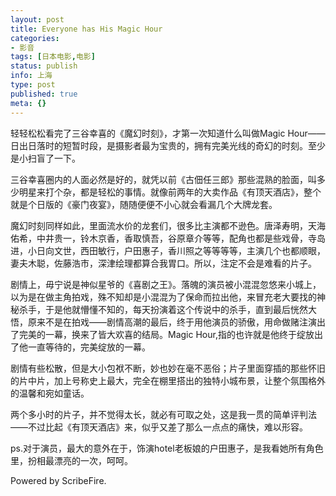 ```yaml
---
layout: post
title: Everyone has His Magic Hour
categories:
- 影音
tags: [日本电影,电影]
status: publish
info: 上海
type: post
published: true
meta: {}
---
```


轻轻松松看完了三谷幸喜的《魔幻时刻》，才第一次知道什么叫做Magic Hour——日出日落时的短暂时段，是摄影者最为宝贵的，拥有完美光线的奇幻的时刻。至少是小扫盲了一下。

三谷幸喜圈内的人面必然是好的，就凭以前《古佃任三郎》那些混熟的脸面，叫多少明星来打个杂，都是轻松的事情。就像前两年的大卖作品《有顶天酒店》，整个就是个日版的《豪门夜宴》，随随便便不小心就会看漏几个大牌龙套。

魔幻时刻同样如此，里面流水价的龙套们，很多比主演都不逊色。唐泽寿明，天海佑希，中井贵一，铃木京香，香取慎吾，谷原章介等等，配角也都是些戏骨，寺岛进，小日向文世，西田敏行，户田惠子，香川照之等等等等，主演几个也都顺眼，妻夫木聪，佐藤浩市，深津绘理都算合我胃口。所以，注定不会是难看的片子。

剧情上，毋宁说是神似星爷的《喜剧之王》。落魄的演员被小混混忽悠来小城上，以为是在做主角拍戏，殊不知却是小混混为了保命而拉出他，来冒充老大要找的神秘杀手，于是他就懵懂不知的，每天扮演着这个传说中的杀手，直到最后恍然大悟，原来不是在拍戏——剧情高潮的最后，终于用他演员的骄傲，用命做赌注演出了完美的一幕，换来了皆大欢喜的结局。Magic Hour,指的也许就是他终于绽放出了他一直等待的，完美绽放的一幕。

剧情有些松散，但是大小包袱不断，妙也妙在毫不恶俗；片子里面穿插的那些怀旧的片中片，加上号称史上最大，完全在棚里搭出的独特小城布景，让整个氛围格外的温馨和宛如童话。

两个多小时的片子，并不觉得太长，就必有可取之处，这是我一贯的简单评判法——不过比起《有顶天酒店》来，似乎又差了那么一点点的痛快，难以形容。

ps.对于演员，最大的意外在于，饰演hotel老板娘的户田惠子，是我看她所有角色里，扮相最漂亮的一次，呵呵。


Powered by ScribeFire.


